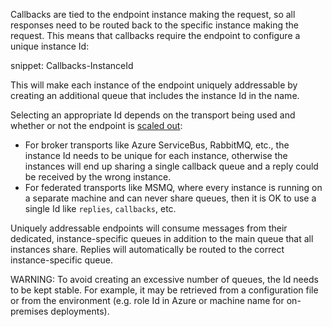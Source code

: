 
Callbacks are tied to the endpoint instance making the request, so all responses need to be routed back to the specific instance making the request. This means that callbacks require the endpoint to configure a unique instance Id:

snippet: Callbacks-InstanceId

This will make each instance of the endpoint uniquely addressable by creating an additional queue that includes the instance Id in the name. 

Selecting an appropriate Id depends on the transport being used and whether or not the endpoint is [scaled out](/nservicebus/architecture/scaling.md):
- For broker transports like Azure ServiceBus, RabbitMQ, etc., the instance Id needs to be unique for each instance, otherwise the instances will end up sharing a single callback queue and a reply could be received by the wrong instance.
- For federated transports like MSMQ, where every instance is running on a separate machine and can never share queues, then it is OK to use a single Id like `replies`, `callbacks`, etc.

Uniquely addressable endpoints will consume messages from their dedicated, instance-specific queues in addition to the main queue that all instances share. Replies will automatically be routed to the correct instance-specific queue.

WARNING: To avoid creating an excessive number of queues, the Id needs to be kept stable. For example, it may be retrieved from a configuration file or from the environment (e.g. role Id in Azure or machine name for on-premises deployments).

